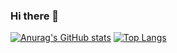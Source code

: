 ### Hi there 👋

<!--
**chenchkx/chenchkx** is a ✨ _special_ ✨ repository because its `README.md` (this file) appears on your GitHub profile.

Here are some ideas to get you started:

- 🔭 I’m currently working on ...
- 🌱 I’m currently learning ...
- 👯 I’m looking to collaborate on ...
- 🤔 I’m looking for help with ...
- 💬 Ask me about ...
- 📫 How to reach me: ...
- 😄 Pronouns: ...
- ⚡ Fun fact: ...
-->


[![Anurag's GitHub stats](https://github-readme-stats.vercel.app/api?username=chenchkx)](https://github.com/anuraghazra/github-readme-stats)
[![Top Langs](https://github-readme-stats.vercel.app/api/top-langs/?username=chenchkx&layout=donut)](https://github.com/anuraghazra/github-readme-stats)
